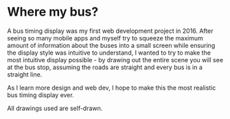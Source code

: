 # Where my bus?

A bus timing display was my first web development project in 2016. After seeing so many mobile apps
and myself try to squeeze the maximum amount of information about the buses into a small screen while ensuring
the display style was intuitive to understand, I wanted to try to make the most intuitive display possible -
by drawing out the entire scene you will see at the bus stop, assuming the roads are straight and every bus is in a
straight line.

As I learn more design and web dev, I hope to make this the most realistic bus timing display ever. 

All drawings used are self-drawn.
